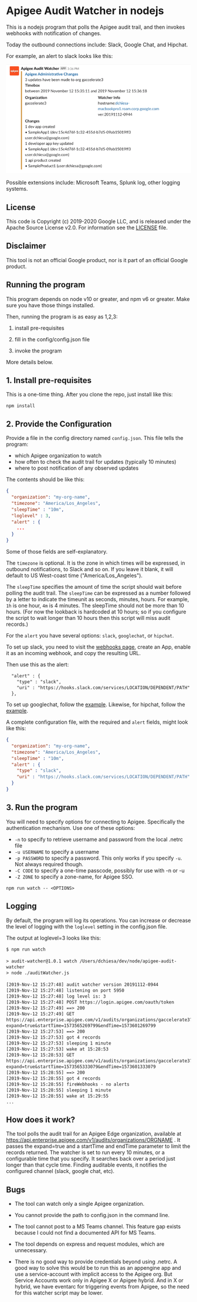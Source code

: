 # Apigee Audit Watcher in nodejs

This is a nodejs program that polls the Apigee audit trail, and
then invokes webhooks with notification of changes.

Today the outbound connections include: Slack, Google Chat, and Hipchat.

For example, an alert to slack looks like this:

![screengrab](images/screenshot-20191112-154519.png)


Possible extensions include: Microsoft Teams, Splunk log, other logging systems.

## License

This code is Copyright (c) 2019-2020 Google LLC, and is released under the
Apache Source License v2.0. For information see the [LICENSE](LICENSE) file.

## Disclaimer

This tool is not an official Google product, nor is it part of an official Google product.

## Running the program

This program depends on node v10 or greater, and npm v6 or greater.
Make sure you have those things installed.

Then, running the program is as easy as 1,2,3:

1. install pre-requisites

2. fill in the config/config.json file

3. invoke the program


More details below.

## 1. Install pre-requisites

This is a one-time thing. After you clone the repo, just install like this:

```
npm install
```

## 2. Provide the Configuration

Provide a file in the config directory named `config.json`.
This file tells the program:

* which Apigee organization to watch
* how often to check the audit trail for updates (typically 10 minutes)
* where to post notification of any observed updates

The contents should be like this:
```json
{
  "organization": "my-org-name",
  "timezone": "America/Los_Angeles",
  "sleepTime" : "10m",
  "loglevel" : 3,
  "alert" : {
    ...
  }
}
```

Some of those fields are self-explanatory.

The `timezone` is optional. It is the zone in which times will be expressed, in outbound
notifications, to Slack and so on. If you leave it blank, it will default to US
West-coast time ("America/Los_Angeles").

The `sleepTime` specifies the amount of time the script should wait before
polling the audit trail. The `sleepTime` can be expressed as a number followed
by a letter to indicate the timeunit as seconds, minutes, hours.  For example,
`1h` is one hour, `4m` is 4 minutes. The sleepTime should not be more than 10
hours. (For now the lookback is hardcoded at 10 hours; so if you configure the
script to wait longer than 10 hours then this script will miss audit records.)

For the `alert` you have several options: `slack`, `googlechat`, or `hipchat`.

To set up slack, you need to visit the [webhooks
page](https://api.slack.com/messaging/webhooks), create an App, enable it as an
incoming webhook, and copy the resulting URL.

Then use this as the alert:
```
  "alert" : {
    "type" : "slack",
    "uri" : "https://hooks.slack.com/services/LOCATION/DEPENDENT/PATH"
  },
```

To set up googlechat, follow the
[example](./config/example-config-googlechat.json).
Likewise, for hipchat, follow the
[example](./config/example-config-hipchat.json).


A complete configuration file, with the required and `alert` fields, might look like this:

```json
{
  "organization": "my-org-name",
  "timezone": "America/Los_Angeles",
  "sleepTime" : "10m",
  "alert" : {
    "type" : "slack",
    "uri" : "https://hooks.slack.com/services/LOCATION/DEPENDENT/PATH"
  }
}
```


## 3. Run the program

You will need to specify options for connecting to Apigee. Specifically the authentication mechanism.
Use one of these options:
* `-n` to specify to retrieve username and password from the local .netrc file
* `-u USERNAME` to specify a username
* `-p PASSWORD` to specify a password.  This only works if you specify `-u`. Not always required though.
* `-C CODE` to specify a one-time passcode, possibly for use with -n or -u
* `-Z ZONE` to specify a zone-name, for Apigee SSO.

```
npm run watch -- <OPTIONS>
```

## Logging

By default, the program will log its operations. You can increase or decrease
the level of logging with the `loglevel` setting in the config.json file.

The output at loglevel=3 looks like this:

```
$ npm run watch

> audit-watcher@1.0.1 watch /Users/dchiesa/dev/node/apigee-audit-watcher
> node ./auditWatcher.js

[2019-Nov-12 15:27:48] audit watcher version 20191112-0944
[2019-Nov-12 15:27:48] listening on port 5950
[2019-Nov-12 15:27:48] log level is: 3
[2019-Nov-12 15:27:48] POST https://login.apigee.com/oauth/token
[2019-Nov-12 15:27:49] ==> 200
[2019-Nov-12 15:27:49] GET https://api.enterprise.apigee.com/v1/audits/organizations/gaccelerate3?expand=true&startTime=1573565269799&endTime=1573601269799
[2019-Nov-12 15:27:53] ==> 200
[2019-Nov-12 15:27:53] got 4 records
[2019-Nov-12 15:27:53] sleeping 1 minute
[2019-Nov-12 15:27:53] wake at 15:28:53
[2019-Nov-12 15:28:53] GET https://api.enterprise.apigee.com/v1/audits/organizations/gaccelerate3?expand=true&startTime=1573565333079&endTime=1573601333079
[2019-Nov-12 15:28:55] ==> 200
[2019-Nov-12 15:28:55] got 4 records
[2019-Nov-12 15:28:55] fireWebhooks - no alerts
[2019-Nov-12 15:28:55] sleeping 1 minute
[2019-Nov-12 15:28:55] wake at 15:29:55
...
```

## How does it work?

The tool polls the audit trail for an Apigee Edge organization, available at
https://api.enterprise.apigee.com/v1/audits/organizations/ORGNAME .  It passes
the expand=true and a startTime and endTime parameter to limit the records
returned.  The watcher is set to run every 10 minutes, or a configurable time
that you specify.  It searches back over a period just longer than that cycle
time. Finding auditable events, it notifies the configured channel (slack,
google chat, etc).


## Bugs

* The tool can watch only a single Apigee organization.

* You cannot provide the path to config.json in the command line.

* The tool cannot post to a MS Teams channel. This feature gap exists because I could not find a documented API for MS Teams.

* The tool depends on express and request modules, which are unnecessary.

* There is no good way to provide credentials beyond using .netrc. A good way to
  solve this would be to run this as an appengine app and use a service-account
  with implicit access to the Apigee org. But Service Accounts work only in
  Apigee X or Apigee hybrid. And in X or hybrid, we have eventarc for triggering
  events from Apigee, so the need for this watcher script may be lower.
